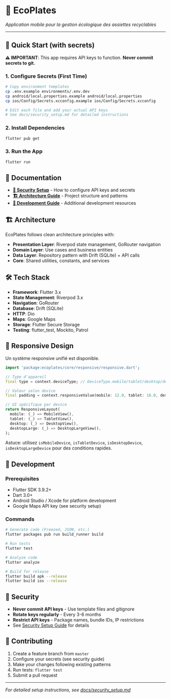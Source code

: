 # 🌱 EcoPlates

*Application mobile pour la gestion écologique des assiettes recyclables*

---

## 🚀 Quick Start (with secrets)

**⚠️ IMPORTANT**: This app requires API keys to function. **Never commit secrets to git.**

### 1. Configure Secrets (First Time)

```bash
# Copy environment templates
cp .env.example environments/.env.dev
cp android/local.properties.example android/local.properties
cp ios/Config/Secrets.xcconfig.example ios/Config/Secrets.xcconfig

# Edit each file and add your actual API keys
# See docs/security_setup.md for detailed instructions
```

### 2. Install Dependencies

```bash
flutter pub get
```

### 3. Run the App

```bash
flutter run
```

## 📖 Documentation

- **[🔐 Security Setup](docs/security_setup.md)** - How to configure API keys and secrets
- **[🏗️ Architecture Guide](docs/ARCHITECTURE_10_GUIDE.md)** - Project structure and patterns
- **[📱 Development Guide](Docs/)** - Additional development resources

## 🏗️ Architecture

EcoPlates follows clean architecture principles with:

- **Presentation Layer**: Riverpod state management, GoRouter navigation
- **Domain Layer**: Use cases and business entities  
- **Data Layer**: Repository pattern with Drift (SQLite) + API calls
- **Core**: Shared utilities, constants, and services

## 🛠️ Tech Stack

- **Framework**: Flutter 3.x
- **State Management**: Riverpod 3.x
- **Navigation**: GoRouter
- **Database**: Drift (SQLite)
- **HTTP**: Dio
- **Maps**: Google Maps
- **Storage**: Flutter Secure Storage
- **Testing**: flutter_test, Mockito, Patrol

## 📐 Responsive Design

Un système responsive unifié est disponible.

```dart
import 'package:ecoplates/core/responsive/responsive.dart';

// Type d'appareil
final type = context.deviceType; // DeviceType.mobile/tablet/desktop/desktopLarge

// Valeur selon device
final padding = context.responsiveValue(mobile: 12.0, tablet: 16.0, desktop: 20.0);

// UI spécifique par device
return ResponsiveLayout(
  mobile: (_) => MobileView(),
  tablet: (_) => TabletView(),
  desktop: (_) => DesktopView(),
  desktopLarge: (_) => DesktopLargeView(),
);
```

Astuce: utilisez `isMobileDevice`, `isTabletDevice`, `isDesktopDevice`, `isDesktopLargeDevice` pour des conditions rapides.

## 🔧 Development

### Prerequisites

- Flutter SDK 3.9.2+
- Dart 3.0+
- Android Studio / Xcode for platform development
- Google Maps API key (see security setup)

### Commands

```bash
# Generate code (Freezed, JSON, etc.)
flutter packages pub run build_runner build

# Run tests
flutter test

# Analyze code
flutter analyze

# Build for release
flutter build apk --release
flutter build ios --release
```

## 🚨 Security

- **Never commit API keys** - Use template files and gitignore
- **Rotate keys regularly** - Every 3-6 months  
- **Restrict API keys** - Package names, bundle IDs, IP restrictions
- See [Security Setup Guide](docs/security_setup.md) for details

## 🤝 Contributing

1. Create a feature branch from `master`
2. Configure your secrets (see security guide)
3. Make your changes following existing patterns
4. Run tests: `flutter test`
5. Submit a pull request

---

*For detailed setup instructions, see [docs/security_setup.md](docs/security_setup.md)*
